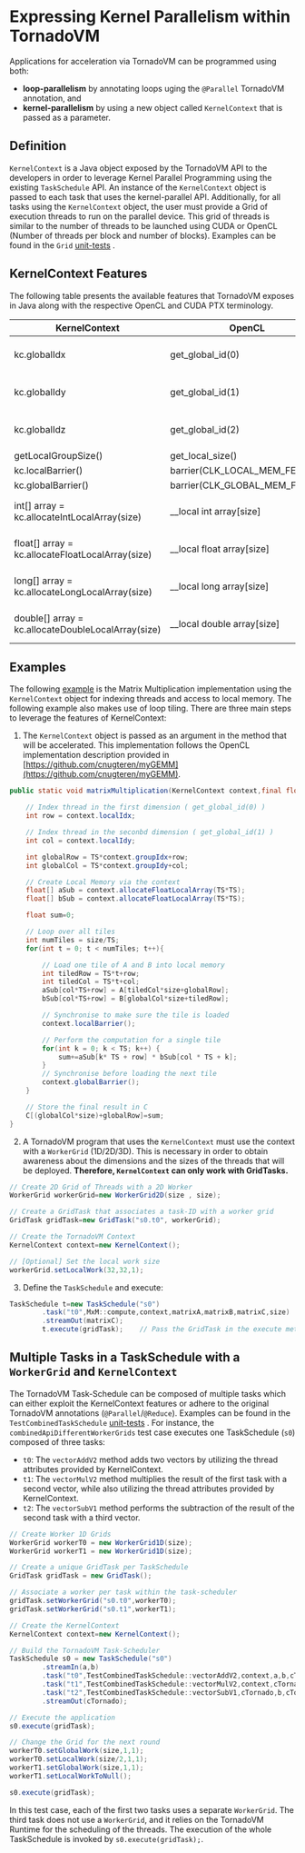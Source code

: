 # Expressing Kernel Parallelism within TornadoVM

Applications for acceleration via TornadoVM can be programmed using both:

- **loop-parallelism** by annotating loops uging the `@Parallel` TornadoVM annotation, and
- **kernel-parallelism** by using a new object called `KernelContext` that is passed as a parameter.

## Definition

`KernelContext` is a Java object exposed by the TornadoVM API to the developers in order to leverage Kernel Parallel
Programming using the existing `TaskSchedule` API. An instance of the `KernelContext` object is passed to each task that
uses the kernel-parallel API. Additionally, for all tasks using the `KernelContext` object, the user must provide a Grid
of execution threads to run on the parallel device. This grid of threads is similar to the number of threads to be
launched using CUDA or OpenCL (Number of threads per block and number of blocks). Examples can be found in
the `Grid` [unit-tests](https://github.com/beehive-lab/TornadoVM/tree/master/unittests/src/main/java/uk/ac/manchester/tornado/unittests/grid)
.

## KernelContext Features

The following table presents the available features that TornadoVM exposes in Java along with the respective OpenCL and
CUDA PTX terminology.

| KernelContext    | OpenCL           | PTX                             |
| ------------------- | ---------------- | ------------------------------- |
| kc.globalIdx | get_global_id(0) | blockIdx * blockDim.x + threadIdx |
| kc.globalIdy | get_global_id(1) | blockIdy * blockDim.y + threadIdy |
| kc.globalIdz | get_global_id(2) | blockIdz * blockDim.z + threadIdz |
| getLocalGroupSize() | get_local_size() | blockDim |
| kc.localBarrier() | barrier(CLK_LOCAL_MEM_FENCE) | barrier.sync |
| kc.globalBarrier() | barrier(CLK_GLOBAL_MEM_FENCE) | barrier.sync |
| int[] array = kc.allocateIntLocalArray(size) | __local int array[size] | .shared .s32 array[size] |
| float[] array = kc.allocateFloatLocalArray(size) | __local float array[size] | .shared .s32 array[size] |
| long[] array = kc.allocateLongLocalArray(size) | __local long array[size] | .shared .s64 array[size] |
| double[] array = kc.allocateDoubleLocalArray(size) | __local double array[size] | .shared .s64 array[size] |

## Examples

The
following [example](https://github.com/beehive-lab/TornadoVM/tree/master/examples/src/main/java/uk/ac/manchester/tornado/examples/kernelContext/compute/MatrixMultiplication2DV2.java)
is the Matrix Multiplication implementation using the `KernelContext` object for indexing threads and access to local
memory. The following example also makes use of loop tiling. There are three main steps to leverage the features of
KernelContext:

1. The `KernelContext` object is passed as an argument in the method that will be accelerated. This implementation
   follows the OpenCL implementation description provided
   in [https://github.com/cnugteren/myGEMM](https://github.com/cnugteren/myGEMM).

```java
public static void matrixMultiplication(KernelContext context,final float[]A,final float[]B,final float[]C,final int size){

    // Index thread in the first dimension ( get_global_id(0) )
    int row = context.localIdx;

    // Index thread in the seconbd dimension ( get_global_id(1) )
    int col = context.localIdy;

    int globalRow = TS*context.groupIdx+row;
    int globalCol = TS*context.groupIdy+col;

    // Create Local Memory via the context
    float[] aSub = context.allocateFloatLocalArray(TS*TS);
    float[] bSub = context.allocateFloatLocalArray(TS*TS);

    float sum=0;

    // Loop over all tiles
    int numTiles = size/TS;
    for(int t = 0; t < numTiles; t++){

        // Load one tile of A and B into local memory
        int tiledRow = TS*t+row;
        int tiledCol = TS*t+col;
        aSub[col*TS+row] = A[tiledCol*size+globalRow];
        bSub[col*TS+row] = B[globalCol*size+tiledRow];

        // Synchronise to make sure the tile is loaded
        context.localBarrier();

        // Perform the computation for a single tile
        for(int k = 0; k < TS; k++) {
            sum+=aSub[k* TS + row] * bSub[col * TS + k];
        }
        // Synchronise before loading the next tile
        context.globalBarrier();
    }

    // Store the final result in C
    C[(globalCol*size)+globalRow]=sum;
}
```

2. A TornadoVM program that uses the `KernelContext` must use the context with a `WorkerGrid` (1D/2D/3D). This is
   necessary in order to obtain awareness about the dimensions and the sizes of the threads that will be deployed.
   **Therefore, `KernelContext` can only work with GridTasks.**

```java
// Create 2D Grid of Threads with a 2D Worker
WorkerGrid workerGrid=new WorkerGrid2D(size , size);

// Create a GridTask that associates a task-ID with a worker grid
GridTask gridTask=new GridTask("s0.t0", workerGrid);

// Create the TornadoVM Context
KernelContext context=new KernelContext();

// [Optional] Set the local work size 
workerGrid.setLocalWork(32,32,1);
```

3. Define the `TaskSchedule` and execute:

```java
TaskSchedule t=new TaskSchedule("s0")
        .task("t0",MxM::compute,context,matrixA,matrixB,matrixC,size)
        .streamOut(matrixC);
        t.execute(gridTask);    // Pass the GridTask in the execute method
```

## Multiple Tasks in a TaskSchedule with a `WorkerGrid` and `KernelContext`

The TornadoVM Task-Schedule can be composed of multiple tasks which can either exploit the KernelContext features or
adhere to the original TornadoVM annotations (`@Parallel`/`@Reduce`). Examples can be found in
the `TestCombinedTaskSchedule` [unit-tests](https://github.com/beehive-lab/TornadoVM/tree/master/unittests/src/main/java/uk/ac/manchester/tornado/unittests/KernelContext/api/TestCombinedTaskSchedule.java)
. For instance, the `combinedApiDifferentWorkerGrids` test case executes one TaskSchedule (`s0`) composed of three
tasks:

* `t0`: The `vectorAddV2` method adds two vectors by utilizing the thread attributes provided by KernelContext.
* `t1`: The `vectorMulV2` method multiplies the result of the first task with a second vector, while also utilizing the
  thread attributes provided by KernelContext.
* `t2`: The `vectorSubV1` method performs the subtraction of the result of the second task with a third vector.

```java
// Create Worker 1D Grids 
WorkerGrid workerT0 = new WorkerGrid1D(size);
WorkerGrid workerT1 = new WorkerGrid1D(size);

// Create a unique GridTask per TaskSchedule
GridTask gridTask = new GridTask();

// Associate a worker per task within the task-scheduler
gridTask.setWorkerGrid("s0.t0",workerT0);
gridTask.setWorkerGrid("s0.t1",workerT1);

// Create the KernelContext
KernelContext context=new KernelContext();

// Build the TornadoVM Task-Scheduler
TaskSchedule s0 = new TaskSchedule("s0")
        .streamIn(a,b)
        .task("t0",TestCombinedTaskSchedule::vectorAddV2,context,a,b,cTornado)
        .task("t1",TestCombinedTaskSchedule::vectorMulV2,context,cTornado,b,cTornado)
        .task("t2",TestCombinedTaskSchedule::vectorSubV1,cTornado,b,cTornado)
        .streamOut(cTornado);

// Execute the application
s0.execute(gridTask);

// Change the Grid for the next round
workerT0.setGlobalWork(size,1,1);
workerT0.setLocalWork(size/2,1,1);
workerT1.setGlobalWork(size,1,1);
workerT1.setLocalWorkToNull();

s0.execute(gridTask);
```

In this test case, each of the first two tasks uses a separate `WorkerGrid`. The third task does not use a `WorkerGrid`,
and it relies on the TornadoVM Runtime for the scheduling of the threads. The execution of the whole TaskSchedule is
invoked by `s0.execute(gridTask);`.

